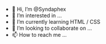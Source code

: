 - 👋 Hi, I’m @Syndaphex
- 👀 I’m interested in ...
- 🌱 I’m currently learning HTML / CSS 
- 💞️ I’m looking to collaborate on ...
- 📫 How to reach me ...

<!---
Syndaphex/Syndaphex is a ✨ special ✨ repository because its `README.md` (this file) appears on your GitHub profile.
You can click the Preview link to take a look at your changes.
--->
